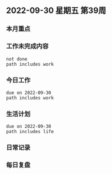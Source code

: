 
## 2022-09-30 星期五 第39周

### 本月重点

### 工作未完成内容
```tasks
not done
path includes work
```


### 今日工作


```tasks
due on 2022-09-30
path includes work
```





### 生活计划
```tasks
due on 2022-09-30
path includes life
```




### 日常记录




### 每日复盘




